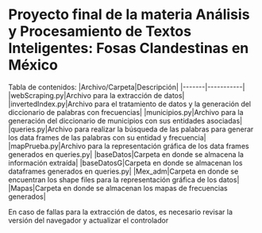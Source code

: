 # Proyecto final de la materia Análisis y Procesamiento de Textos Inteligentes: Fosas Clandestinas en México
Tabla de contenidos:
|Archivo/Carpeta|Descripción|
|-------|-----------|
|webScraping.py|Archivo para la extracción de datos|
|invertedIndex.py|Archivo para el tratamiento de datos y la generación del diccionario de palabras con frecuencias|
|municipios.py|Archivo para la generación del diccionario de municipios con sus entidades asociadas|
|queries.py|Archivo para realizar la búsqueda de las palabras para generar los data frames de las palabras con su entidad y frecuencia|
|mapPrueba.py|Archivo para la representación gráfica de los data frames generados en queries.py|
|baseDatos|Carpeta en donde se almacena la información extraída|
|baseDatosG|Carpeta en donde se almacenan los dataframes generados en queries.py|
|Mex_adm|Carpeta en donde se encuentran los shape files para la representación gráfica de los datos|
|Mapas|Carpeta en donde se almacenan los mapas de frecuencias generados|

En caso de fallas para la extracción de datos, es necesario revisar la versión del navegador y actualizar el controlador
